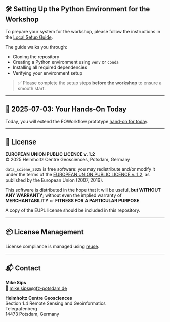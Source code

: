 ## 🛠️ Setting Up the Python Environment for the Workshop

To prepare your system for the workshop, please follow the instructions in the [Local Setup Guide](./setup/local-install-instructions.md).

The guide walks you through:

- Cloning the repository
- Creating a Python environment using `venv` or `conda`
- Installing all required dependencies
- Verifying your environment setup

> ✅ Please complete the setup steps **before the workshop** to ensure a smooth start.

---

## 🧪 2025-07-03: Your Hands-On Today

Today, you will extend the EOWorkflow prototype [hand-on for today](./hands-on.md). 

---

## 📄 License

**EUROPEAN UNION PUBLIC LICENCE v. 1.2**  
© 2025 Helmholtz Centre Geosciences, Potsdam, Germany

`data_sciene_2025` is free software: you may redistribute and/or modify it under the terms of the [EUROPEAN UNION PUBLIC LICENCE v. 1.2](https://joinup.ec.europa.eu/collection/eupl/eupl-text-eupl-12), as published by the European Union (2007, 2016).

This software is distributed in the hope that it will be useful, **but WITHOUT ANY WARRANTY**; without even the implied warranty of **MERCHANTABILITY** or **FITNESS FOR A PARTICULAR PURPOSE**.

A copy of the EUPL license should be included in this repository.

---

## 📦 License Management

License compliance is managed using [reuse](https://reuse.software/).  

---

## 📬 Contact

**Mike Sips**  
📧 mike.sips@gfz-potsdam.de  

**Helmholtz Centre Geosciences**  
Section 1.4 Remote Sensing and Geoinformatics  
Telegrafenberg  
14473 Potsdam, Germany
